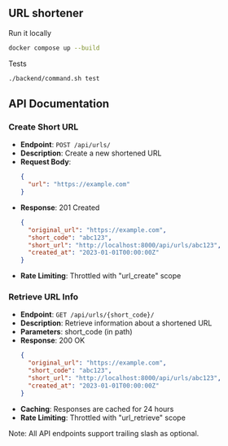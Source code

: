 ## URL shortener

Run it locally
```bash
docker compose up --build
```

Tests
```bash
./backend/command.sh test
```

## API Documentation

### Create Short URL
- **Endpoint**: `POST /api/urls/`
- **Description**: Create a new shortened URL
- **Request Body**:
  ```json
  {
    "url": "https://example.com"
  }
  ```
- **Response**: 201 Created
  ```json
  {
    "original_url": "https://example.com",
    "short_code": "abc123",
    "short_url": "http://localhost:8000/api/urls/abc123",
    "created_at": "2023-01-01T00:00:00Z"
  }
  ```
- **Rate Limiting**: Throttled with "url_create" scope

### Retrieve URL Info
- **Endpoint**: `GET /api/urls/{short_code}/`
- **Description**: Retrieve information about a shortened URL
- **Parameters**: short_code (in path)
- **Response**: 200 OK
  ```json
  {
    "original_url": "https://example.com",
    "short_code": "abc123",
    "short_url": "http://localhost:8000/api/urls/abc123",
    "created_at": "2023-01-01T00:00:00Z"
  }
  ```
- **Caching**: Responses are cached for 24 hours
- **Rate Limiting**: Throttled with "url_retrieve" scope

Note: All API endpoints support trailing slash as optional.